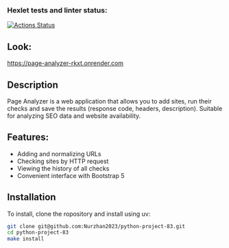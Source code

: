 ### Hexlet tests and linter status:
[![Actions Status](https://github.com/Nurzhan2023/python-project-83/actions/workflows/hexlet-check.yml/badge.svg)](https://github.com/Nurzhan2023/python-project-83/actions)

## Look:
https://page-analyzer-rkxt.onrender.com

## Description

Page Analyzer is a web application that allows you to add sites, run their checks and save the results (response code, headers, description). Suitable for analyzing SEO data and website availability.

## Features:
- Adding and normalizing URLs
- Checking sites by HTTP request
- Viewing the history of all checks
- Convenient interface with Bootstrap 5

## Installation

To install, clone the ropository and install using uv:

```bash
git clone git@github.com:Nurzhan2023/python-project-83.git
cd python-project-83
make install
```

